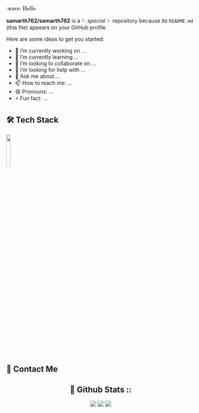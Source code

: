 <div style="font-family:New Century Schoolbook, TeX Gyre Schola, serif;">:wave: Hello</div>


**samarth762/samarth762** is a ✨ _special_ ✨ repository because its `README.md` (this file) appears on your GitHub profile.

Here are some ideas to get you started:

- 🔭 I’m currently working on ...
- 🌱 I’m currently learning ...
- 👯 I’m looking to collaborate on ...
- 🤔 I’m looking for help with ...
- 💬 Ask me about ...
- 📫 How to reach me: ...
- 😄 Pronouns: ...
- ⚡ Fun fact: ...
<h2> 🛠 Tech Stack </h2>
<p>
    <code><img width="15%" src="https://www.vectorlogo.zone/logos/javascript/javascript-ar21.svg"></code>
</p>
<h2> 💬 Contact Me </h2>

<div align="center">
<h2>🚦 Github Stats :: </h2>    

[![](https://github-readme-stats.vercel.app/api?username=samarth762&show_icons=true&theme=tokyonight&hide_border=true&locale=en)](https://github.com/samarth762)
[![](https://github-readme-streak-stats.herokuapp.com/?user=samarth762&theme=material-palenight)](https://github.com/samarth762)
[![](https://github-readme-stats.vercel.app/api/top-langs/?username=samarth762&theme=material-palenight)](https://github.com/samarth762)
</div>


